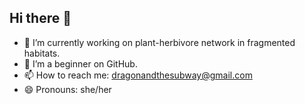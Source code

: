 ## Hi there 👋

<!--
**Siqi0538/siqi0538** is a ✨ _special_ ✨ repository because its `README.md` (this file) appears on your GitHub profile.

Here are some ideas to get you started:

-->
- 🔭 I’m currently working on plant-herbivore network in fragmented habitats.
- 🌱 I’m a beginner on GitHub.
- 📫 How to reach me: dragonandthesubway@gmail.com
- 😄 Pronouns: she/her
